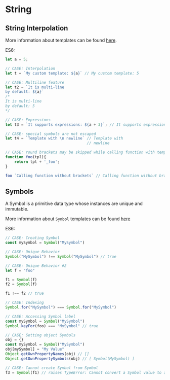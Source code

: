 # String

## String Interpolation 

More information about templates can be found [here](https://developer.mozilla.org/en-US/docs/Web/JavaScript/Reference/Template_literals).

ES6:
``` js
let a = 5;

// CASE: Interpolation
let t = `My custom template: ${a}` // My custom template: 5

// CASE: Multiline feature
let t2 = `It is multi-line
by default: ${a}`
/*
It is multi-line
by default: 5
*/

// CASE: Expressions
let t3 = `It supports expressions: ${a + 3}`; // It supports expressions: 8

// CASE: special symbols are not escaped
let t4 = `Template with \n newline` // Template with
                                    // newline

// CASE: round brackets may be skipped while calling function with template as param
function foo(tpl){
    return tpl + '_foo';
}

foo `Calling function without brackets` // Calling function without brackets_foo
```

## Symbols

A Symbol is a primitive data type whose instances are unique and immutable. 

More information about `Symbol` templates can be found [here](https://developer.mozilla.org/en-US/docs/Glossary/Symbol)

ES6:

``` js
// CASE: Creating Symbol
const mySymbol = Symbol("MySymbol")

// CASE: Unique Behavior
Symbol("MySymbol") !== Symbol("MySymbol") // true

// CASE: Unique Behavior #2
let f = "foo"

f1 = Symbol(f)
f2 = Symbol(f)

f1 !== f2 // true

// CASE: Indexing
Symbol.for("MySymbol") === Symbol.for("MySymbol")

// CASE: Accessing Symbol label
const mySymbol = Symbol("MySymbol")
Symbol.keyFor(foo) === "MySymbol" // true

// CASE: Setting object Symbols
obj = {}
const mySymbol = Symbol("MySymbol")
obj[mySymbol] = "My Value"
Object.getOwnPropertyNames(obj) // []
Object.getOwnPropertySymbols(obj) // [ Symbol(MySymbol) ]

// CASE: Cannot create Symbol from Symbol
f3 = Symbol(f1) // raises TypeError: Cannot convert a Symbol value to a string
```
